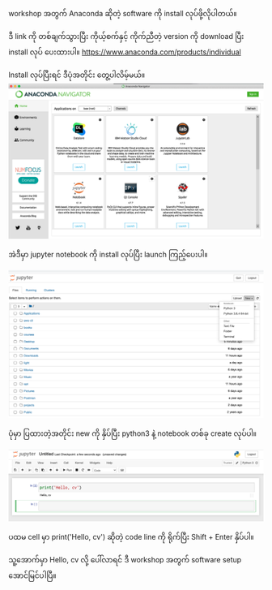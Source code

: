 workshop အတွက် Anaconda ဆိုတဲ့ software ကို install လုပ်ဖို့လိုပါတယ်။

ဒီ link ကို တစ်ချက်သွားပြီး ကိုယ့်စက်နှင့် ကိုက်ညီတဲ့ version ကို download ပြီး install လုပ် ပေးထားပါ။
https://www.anaconda.com/products/individual

Install လုပ်ပြီးရင် ဒီပုံအတိုင်း တွေ့ပါလိမ့်မယ်။
![alt ananconda screenshot](https://github.com/AI-Leap/2020-computervisionworkshop/blob/main/ref_images/anaconda.png?raw=true)

အဲဒီမှာ jupyter notebook ကို install လုပ်ပြီး launch ကြည့်ပေးပါ။

![alt jupyter screenshot](https://github.com/AI-Leap/2020-computervisionworkshop/blob/main/ref_images/jupyter.png?raw=true)

ပုံမှာ ပြထားတဲ့အတိုင်း new ကို နှိပ်ပြီး python3 နဲ့ notebook တစ်ခု create လုပ်ပါ။

![alt new notebook](https://github.com/AI-Leap/2020-computervisionworkshop/blob/main/ref_images/new_notebook.png?raw=true)

ပထမ cell မှာ print('Hello, cv') ဆိုတဲ့ code line ကို ရိုက်ပြီး Shift + Enter နှိပ်ပါ။ 

သူ့အောက်မှာ Hello, cv လို့ ပေါ်လာရင် ဒီ workshop အတွက် software setup အောင်မြင်ပါပြီ။

